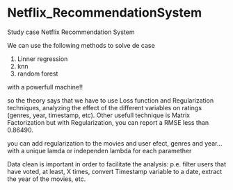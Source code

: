 # Netflix_RecommendationSystem
Study case Netflix Recommendation System

We can use the following methods to solve de case
1. Linner regression
2. knn
3. random forest

with a powerfull machine!! 

so  the theory says that we have to use Loss function and Regularization techniques, analyzing the effect of the different variables on ratings (genres, year, timestamp, etc). Other usefull technique is Matrix Factorization but with Regularization, you can report a RMSE less than 0.86490.

you can add regularization to the movies and user efect, genres and year... with a unique lamda or independen lambda for each paramether

Data clean is important in order to facilitate the analysis: p.e. filter users that have voted, at least, X times, convert Timestamp variable to a date, extract the year of the movies, etc.
